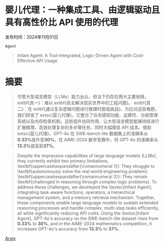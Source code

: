 # 婴儿代理：一种集成工具、由逻辑驱动且具有高性价比 API 使用的代理

发布时间：2024年11月01日

`Agent`

> Infant Agent: A Tool-Integrated, Logic-Driven Agent with Cost-Effective API Usage

# 摘要

> 尽管大型语言模型（LLMs）能力出众，但当下仍存在两大主要局限，	extbf{其一}：难以	extbf{自主解决现实世界中的工程问题}。	extbf{其二}：在	extbf{通过复杂逻辑问题进行推理时面临挑战}。为应对这些难题，我们研发了	extsc{婴儿代理}，它整合了任务感知功能、运算符、分层管理系统以及内存检索机制。这些组件协同作用，让大型语言模型能够持续进行扩展推理，高效处理复杂的多步骤任务，同时大幅降低 API 成本。借助	extsc{婴儿代理}，GPT-4o 在 SWE-bench-lite 数据集上的准确率从$\mathbf{0.33\%}$提升至$\mathbf{30\%}$，在 AIME-2024 数学竞赛中，将 GPT-4o 的准确率从$\mathbf{13.3\%}$提高到$\mathbf{37\%}$。

> Despite the impressive capabilities of large language models (LLMs), they currently exhibit two primary limitations, \textbf{uppercase\expandafter{\romannumeral 1}}: They struggle to \textbf{autonomously solve the real world engineering problem}. \textbf{uppercase\expandafter{\romannumeral 2}}: They remain \textbf{challenged in reasoning through complex logic problems}. To address these challenges, we developed the \textsc{Infant Agent}, integrating task-aware functions, operators, a hierarchical management system, and a memory retrieval mechanism. Together, these components enable large language models to sustain extended reasoning processes and handle complex, multi-step tasks efficiently, all while significantly reducing API costs. Using the \textsc{Infant Agent}, GPT-4o's accuracy on the SWE-bench-lite dataset rises from $\mathbf{0.33\%}$ to $\mathbf{30\%}$, and in the AIME-2024 mathematics competition, it increases GPT-4o's accuracy from $\mathbf{13.3\%}$ to $\mathbf{37\%}$.

[Arxiv](https://arxiv.org/abs/2411.01114)